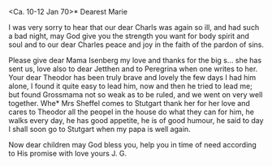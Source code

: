  <Ca. 10-12 Jan 70>*
Dearest Marie

I was very sorry to hear that our dear Charls was again so ill, and had such a bad night, may God give you the strength you want for body spirit and soul and to our dear Charles peace and joy in the faith of the pardon of sins.

Please give dear Mama Isenberg my love and thanks for the big s... she has sent us, love also to dear Jetthen and to Peregrina when one writes to her. 
Your dear Theodor has been truly brave and lovely the few days I had him alone, I found it quite easy to lead him, now and then he tried to lead me; but found Grossmama not so weak as to be ruled, and we went on very well together. Whe<n>* Mrs Sheffel comes to Stutgart thank her for her love and cares to Theodor all the peopel in the house do what they can for him, he walks every day, he has good appetite, he is of good humour, he said to day I shall soon go to Stutgart when my papa is well again.

Now dear children may God bless you, help you in time of need according to His promise with love
 yours J. G.
